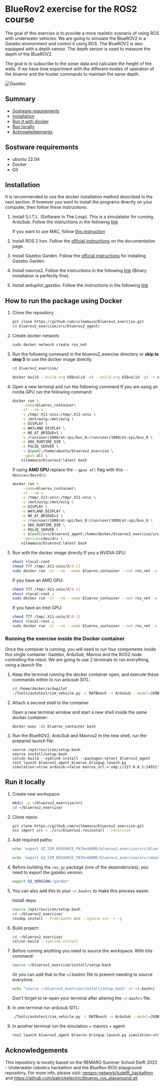 
# BlueRov2 exercise for the ROS2 course 

The goal of this exercise is to provide a more realistic scenario of using ROS with underwater vehicles. We are going to simulate the BlueROV2 in a Gazebo environment and control it using ROS. The BlueROV2 is also equipped with a depth sensor. The depth sensor is used to measure the depth of the BlueROV2.

The goal is to subscribe to the sonar data and calculate the height of the walls. If we have time experiment with the different modes of operation of the bluerov and the truster commands to maintain the same depth.


![Gazebo](./runningGazebo.png)

## Summary
- [Sostware requirements](https://github.com/vilmamuco/bluerov2_exercise#sostware-requirements)
- [Installation](https://github.com/vilmamuco/bluerov2_exercise#installation)
- [Run it with docker](https://github.com/vilmamuco/bluerov2_exercise#how-to-run-the-package-using-docker)
- [Run locally](https://github.com/vilmamuco/bluerov2_exercise#run-it-locally)
- [Acknowledgements](https://github.com/vilmamuco/bluerov2_exercise#acknowledgements)

## Sostware requirements

- ubuntu 22.04
- Docker
- Git

## Installation

It is recommended to use the docker installation method described in the next section. If however you want to install the programs directly on your computer, then follow these instructions:

1. Install S.I.T.L. (Software In The Loop). This is a simulatator for running ArduSub. Follow the instructions in the following [link](https://ardupilot.org/dev/docs/building-setup-linux.html#building-setup-linux)

     If you want to use MAC, follow [this instruction](https://ardupilot.org/dev/docs/building-setup-mac.html)

2. Install ROS 2 Iron. Follow the [official instructions](https://docs.ros.org/en/iron/Installation/Ubuntu-Install-Debians.html) on the documentation page.

3. Install Gazebo Garden. Follow the [official instructions](https://gazebosim.org/docs/garden/install_ubuntu) for installing Gazebo Garden.

4. Install mavros2. Follow the instructions in the following [link](https://docs.px4.io/main/en/ros/mavros_installation.html) (Binary Installation is perfectly fine).

5. Install ardupilot_gazebo. Follow the instructions in the following [link](https://github.com/ArduPilot/ardupilot_gazebo/)

## How to run the package using Docker

1. Clone the repository
   ```Bash
   git clone https://github.com/vilmamuco/bluerov2_exercise.git
   cd bluerov2_exercise/src/bluerov2_agent/
   ```

2. Create docker network:

    ```Bash
    sudo docker network create ros_net
    ```

3. Run the following command in the bluerov2_exercise directory or **skip to step 5** to use the docker image directly.

     ```Bash
    cd bluerov2_exercise/
    ```

   ```Bash
   docker build --build-arg UID=$(id -u) --build-arg GID=$(id -g) -t vilmamuco/bluerov2:latest .
   ```
4. Open a new terminal and run the following command
   If you are using an nvidia GPU run the following command:

   ```Bash
   docker run \
       --name=bluerov_container\
       -it --rm \
       -v /tmp/.X11-unix:/tmp/.X11-unix \
       -v /mnt/wslg:/mnt/wslg \
       -e DISPLAY \
       -e WAYLAND_DISPLAY \
       -e NO_AT_BRIDGE=1 \
       -v /run/user/1000/at-spi/bus_0:/run/user/1000/at-spi/bus_0 \
       -e XDG_RUNTIME_DIR \
       -e PULSE_SERVER \
       -v $(pwd):/home/ubuntu/bluerov2_exercise \
       --gpus all \
       vilmamuco/bluerov2:latest bash
   ```
       
   If using **AMD GPU** replace the `--gpus all` flag with this `--device=/dev/dri`:

   ```Bash
   docker run \
       --name=bluerov_container\
       -it --rm \
       -v /tmp/.X11-unix:/tmp/.X11-unix \
       -v /mnt/wslg:/mnt/wslg \
       -e DISPLAY \
       -e WAYLAND_DISPLAY \
       -e NO_AT_BRIDGE=1 \
       -v /run/user/1000/at-spi/bus_0:/run/user/1000/at-spi/bus_0 \
       -e XDG_RUNTIME_DIR \
       -e PULSE_SERVER \
       -v $(pwd)/src/bluerov2_agent:/home/docker/bluerov2_exercise/src/bluerov2_agent  \
       --device=/dev/dri \
       vilmamuco/bluerov2:latest bash
   ```
5. Run with the docker image directly
    If you a NVIDIA GPU:
    ```Bash
    xhost +local:root
    chmod 777 /tmp/.X11-unix/X[0-1]
    sudo docker run -it --rm --name bluerov_container --net ros_net -e DISPLAY=$DISPLAY -e NO_AT_BRIDGE=1 -v /run/user/1000/at-spi/bus_0:/run/user/1000/at-spi/bus_0  -v /tmp/.X11-unix:/tmp/.X11-unix:ro --gpus all vilmamuco/bluerov2:latest bash
    ```

    If you have an AMD GPU:
    ```Bash
    chmod 777 /tmp/.X11-unix/X[0-1]
    xhost +local:root ;
    sudo docker run -it --rm --name bluerov_container --net ros_net -e DISPLAY=$DISPLAY -v /tmp/.X11-unix:/tmp/.X11-unix:ro --device=/dev/dri --group-add video  vilmamuco/bluerov2:latest  bash
    ```

    If you have an Intel GPU:
    ```Bash
    chmod 777 /tmp/.X11-unix/X[0-1]
    xhost +local:root ;
    sudo docker run -it --rm --name bluerov_container --net ros_net -e DISPLAY=$DISPLAY -v /tmp/.X11-unix:/tmp/.X11-unix:ro --device=/dev/dri:/dev/dri  vilmamuco/bluerov2:latest bash
    ```


### Running the exercise inside the Docker container

Once the container is running, you will need to run four components inside this single container: Gazebo, ArduSub, Mavros and the ROS2 node controlling the robot.
We are going to use 2 terminals to run everything, using a launch file.


1. Keep the terminal running the docker container open, and execute these commands within to run ardusub SITL:
    ```Bash
    cd /home/docker/ardupilot
    ./Tools/autotest/sim_vehicle.py -L RATBeach -v ArduSub --model=JSON --out=udp:0.0.0.0:14551  --console
    ```
2. Attach a second shell to the container

   Open a new terminal window and start a new shell inside the same docker container:
   ```
   docker exec -it bluerov_container bash
   ```
3. Run the BlueROV2, ArduSub and Mavros2
   In the new shell, run the prepared launch file:
   ```
   source /opt/ros/iron/setup.bash
   source install/setup.bash
   colcon build --symlink-install --packages-select bluerov2_agent
   ros2 launch bluerov2_agent bluerov_bringup.launch.py simulation:=true ardusub:=false mavros_url:='udp://127.0.0.1:14551'
   ```

## Run it locally

1. Create new workspace:
    ```Bash
    mkdir -p ~/bluerov2_exercise/src
    cd ~/bluerov2_exercise/
    ```

2. Clone repos:
    ```Bash
    git clone https://github.com/vilmamuco/bluerov2_exercise.git
    vcs import src < ./src/bluerov2.rosinstall --recursive
    ```

3. Add required paths:
    ```Bash
    echo 'export GZ_SIM_RESOURCE_PATH=$HOME/bluerov2_exercise/src/bluerov2_ignition/models:$HOME/bluerov2_exercise/src/bluerov2_ignition/worlds:${GZ_SIM_RESOURCE_PATH}' >> ~/.bashrc

    echo 'export GZ_SIM_RESOURCE_PATH=$HOME/bluerov2_exercise/src/remaro_worlds/models:$HOME/bluerov2_exercise/src/remaro_worlds/worlds:${GZ_SIM_RESOURCE_PATH}' >> ~/.bashrc
    ```

4. Before building the `ros_gz` package (one of the dependencies), you need to export the gazebo version:

    ```Bash
    export GZ_VERSION="garden"
    ```
5. You can also add this to your `~/.bashrc` to make this process easier.

    Install deps:
    ```Bash
    source /opt/ros/iron/setup.bash
    cd ~/bluerov2_exercise/
    rosdep install --from-paths src --ignore-src -r -y
    ```

6. Build project:
    ```Bash
    cd ~/bluerov2_exercise/
    colcon build --symlink-install
    ```

7. Before running anything you need to source the workspace. With this command:

    ```Bash
    source ~/bluerov2_exercise/install/setup.bash
    ```

    Or you can add that to the ~/.bashrc file to prevent needing to source everytime.

    ```Bash
    echo "source ~/bluerov2_exercise/install/setup.bash" >> ~/.bashrc
    ```
    Don't forget to re-open your terminal after altering the `~/.bashrc` file.

8. In one terminal run ardusub SITL:
    ```Bash
    ./Tools/autotest/sim_vehicle.py -L RATBeach -v ArduSub --model=JSON --out=udp:0.0.0.0:14551  --console
    ```

9. In another terminal run the simulation + mavros + agent:
    ```Bash
    ros2 launch bluerov2_agent bluerov_bringup.launch.py simulation:=true ardusub:=false mavros_url:='udp://127.0.0.1:14551'
    ```

## Acknowledgements

This repository is mostly based on the REMARO Summer School Delft 2022 - Underwater robotics hackathon and the BlueRov-ROS-playground repository. For more info, please visit: <a href="https://github.com/remaro-network/tudelft_hackathon.git"> remaro-network/tudelft_hackathon</a> and https://github.com/patrickelectric/bluerov_ros_playground.git